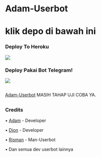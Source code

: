 # Adam-Userbot
# klik depo di bawah ini
### Deploy To Heroku
<a href="https://heroku.com/deploy?template=https://github.com/UserKontol/Adam-Userbot"><img src="https://img.shields.io/badge/Deploy%20To%20Heroku-blue.svg?style=for-the-badge&logo="></a>

### Deploy Pakai Bot Telegram!
<a href="https://telegram.dog/XTZ_HerokuBot?start=VXNlcktvbnRvbC9BZGFtLVVzZXJib3QgQWRhbS1Vc2VyYm90"><img src="https://img.shields.io/badge/Deploy%20Via%20Bot-green.svg?style=for-the-badge&logo="></a>

##
[Adam-Userbot](https://github.com/UserKontol/Adam-Userbot) MASIH TAHAP UJI COBA YA.
##

### Credits
• [Adam](https://github.com/UserKontol) - Developer

• [Dion](https://github.com/SeorangDion) - Developer

• [Risman](https://github.com/mrismanaziz) - Man-Userbot

• Dan semua dev userbot lainnya
